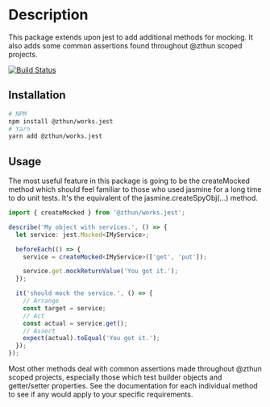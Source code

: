 # Description

This package extends upon jest to add additional methods for mocking. It also adds some common assertions found throughout @zthun scoped projects.

[![Build Status](https://travis-ci.com/zthun/works.svg?branch=master)](https://travis-ci.com/zthun/works)

## Installation

```sh
# NPM
npm install @zthun/works.jest
# Yarn
yarn add @zthun/works.jest
```

## Usage

The most useful feature in this package is going to be the createMocked method which should feel familiar to those who used jasmine for a long time to do unit tests. It's the equivalent of the jasmine.createSpyObj(...) method.

```ts
import { createMocked } from '@zthun/works.jest';

describe('My object with services.', () => {
  let service: jest.Mocked<IMyService>;

  beforeEach(() => {
    service = createMocked<IMyService>(['get', 'put']);

    service.get.mockReturnValue('You got it.');
  });

  it('should mock the service.', () => {
    // Arrange
    const target = service;
    // Act
    const actual = service.get();
    // Assert
    expect(actual).toEqual('You got it.');
  });
});
```

Most other methods deal with common assertions made throughout @zthun scoped projects, especially those which test builder objects and getter/setter properties. See the documentation for each individual method to see if any would apply to your specific requirements.

